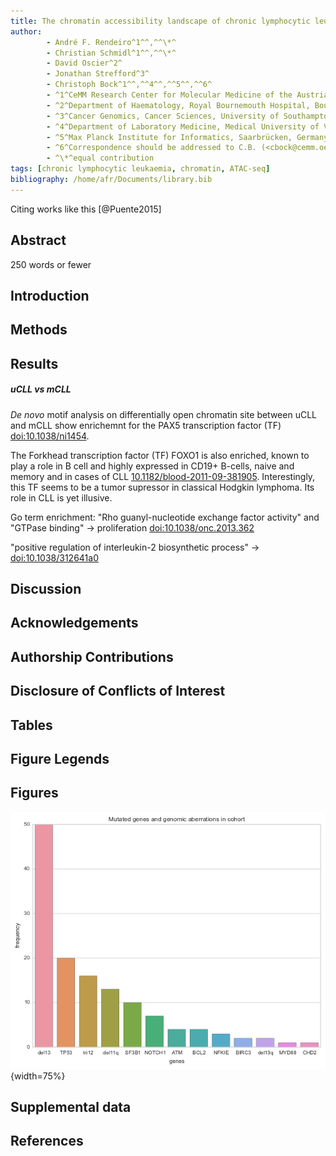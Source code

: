 ```yaml
---
title: The chromatin accessibility landscape of chronic lymphocytic leukemia
author:
        - André F. Rendeiro^1^^,^^\*^
        - Christian Schmidl^1^^,^^\*^
        - David Oscier^2^
        - Jonathan Strefford^3^
        - Christoph Bock^1^^,^^4^^,^^5^^,^^6^
        - ^1^CeMM Research Center for Molecular Medicine of the Austrian Academy of Sciences, Vienna, Austria
        - ^2^Department of Haematology, Royal Bournemouth Hospital, Bournemouth, United Kingdom
        - ^3^Cancer Genomics, Cancer Sciences, University of Southampton, Southampton, United Kingdom
        - ^4^Department of Laboratory Medicine, Medical University of Vienna, Vienna, Austria
        - ^5^Max Planck Institute for Informatics, Saarbrücken, Germany
        - ^6^Correspondence should be addressed to C.B. (<cbock@cemm.oeaw.ac.at>)
        - ^\*^equal contribution
tags: [chronic lymphocytic leukaemia, chromatin, ATAC-seq]
bibliography: /home/afr/Documents/library.bib
---
```


Citing works like this [@Puente2015]

## Abstract
250 words or fewer

## Introduction
## Methods
## Results
##### uCLL vs mCLL

*De novo* motif analysis on differentially open chromatin site between uCLL and mCLL show enrichemnt for the PAX5 transcription factor (TF) [doi:10.1038/ni1454](http://dx.doi.org/doi:10.1038/ni1454).


The Forkhead transcription factor (TF) FOXO1 is also enriched, known to play a role in B cell and highly expressed in CD19+ B-cells, naive and memory and in cases of CLL [10.1182/blood-2011-09-381905](http://dx.doi.org/10.1182/blood-2011-09-381905). Interestingly, this TF seems to be a tumor supressor in classical Hodgkin lymphoma.
Its role in CLL is yet illusive.


Go term enrichment:
"Rho guanyl-nucleotide exchange factor activity" and
"GTPase binding" -> proliferation [doi:10.1038/onc.2013.362](http://dx.doi.org/doi:10.1038/onc.2013.362)

"positive regulation of interleukin-2 biosynthetic process" -> [doi:10.1038/312641a0](http://dx.doi.org/doi:10.1038/312641a0)


## Discussion
## Acknowledgements
## Authorship Contributions
## Disclosure of Conflicts of Interest
## Tables
## Figure Legends
## Figures
![](figures/fig01.png){width=75%}

## Supplemental data

## References
